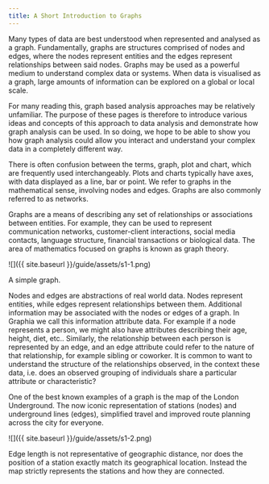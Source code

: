```yaml
---
title: A Short Introduction to Graphs
---
```

Many types of data are best understood when represented and analysed as a graph. Fundamentally, graphs are structures comprised of nodes and edges, where the nodes represent entities and the edges represent relationships between said nodes. Graphs may be used as a powerful medium to understand complex data or systems. When data is visualised as a graph, large amounts of information can be explored on a global or local scale.

For many reading this, graph based analysis approaches may be relatively unfamiliar. The purpose of these pages is therefore to introduce various ideas and concepts of this approach to data analysis and demonstrate how graph analysis can be used. In so doing, we hope to be able to show you how graph analysis could allow you interact and understand your complex data in a completely different way.

There is often confusion between the terms, graph, plot and chart, which are frequently used interchangeably. Plots and charts typically have axes, with data displayed as a line, bar or point. We refer to graphs in the mathematical sense, involving nodes and edges. Graphs are also commonly referred to as networks.

Graphs are a means of describing any set of relationships or associations between entities. For example, they can be used to represent communication networks, customer-client interactions, social media contacts, language structure, financial transactions or biological data. The area of mathematics focused on graphs is known as graph theory.

![]({{ site.baseurl }}/guide/assets/s1-1.png)
<div class="caption">A simple graph.</div>

Nodes and edges are abstractions of real world data. Nodes represent entities, while edges represent relationships between them. Additional information may be associated with the nodes or edges of a graph. In Graphia we call this information attribute data. For example if a node represents a person, we might also have attributes describing their age, height, diet, etc.. Similarly, the relationship between each person is represented by an edge, and an edge attribute could refer to the nature of that relationship, for example sibling or coworker. It is common to want to understand the structure of the relationships observed, in the context these data, i.e. does an observed grouping of individuals share a particular attribute or characteristic?

One of the best known examples of a graph is the map of the London Underground. The now iconic representation of stations (nodes) and underground lines (edges), simplified travel and improved route planning across the city for everyone.

![]({{ site.baseurl }}/guide/assets/s1-2.png)
<div class="caption">Edge length is not representative of geographic distance, nor does the position of a station exactly match its geographical location. Instead the map strictly represents the stations and how they are connected.</div>
